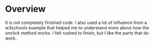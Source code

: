 # Overview
It is not completely finished code. I also used a lot of influence from a w3schools example that helped me to understand more about how the onclick method works. I felt rushed to finish, but I like the parts that do work. 